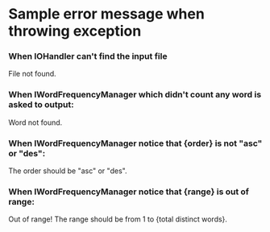 # Sample error message when throwing exception

### When IOHandler can't find the input file
File not found.

### When IWordFrequencyManager which didn't count any word is asked to output:
Word not found.

### When IWordFrequencyManager notice that {order} is not "asc" or "des":
The order should be "asc" or "des".

### When IWordFrequencyManager notice that {range} is out of range:
Out of range! The range should be from 1 to {total distinct words}.